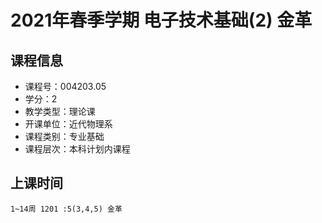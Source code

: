 # 2021年春季学期 电子技术基础(2) 金革






## 课程信息

- 课程号：004203.05
- 学分：2
- 教学类型：理论课
- 开课单位：近代物理系
- 课程类别：专业基础
- 课程层次：本科计划内课程

## 上课时间

```
1~14周 1201 :5(3,4,5) 金革
```


